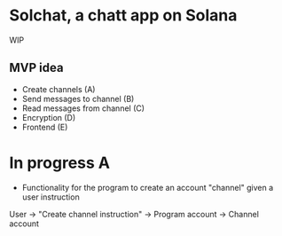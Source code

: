 # Solchat, a chatt app on Solana

WIP

## MVP idea

- Create channels (A)
- Send messages to channel (B)
- Read messages from channel (C)
- Encryption (D)
- Frontend (E)



# In progress A

- Functionality for the program to create an account "channel" given a user instruction

User -> "Create channel instruction" -> Program account -> Channel account







